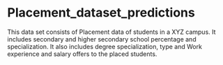 # Placement_dataset_predictions
This data set consists of Placement data of students in a XYZ campus. It includes secondary and higher secondary school percentage and specialization. It also includes degree specialization, type and Work experience and salary offers to the placed students.
